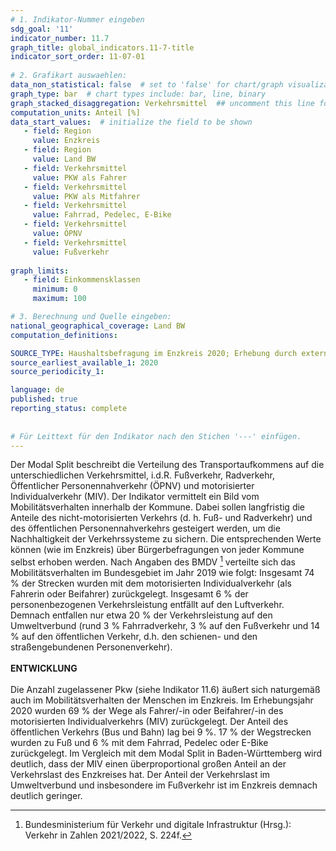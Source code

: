 ```yaml
---
# 1. Indikator-Nummer eingeben 
sdg_goal: '11'
indicator_number: 11.7
graph_title: global_indicators.11-7-title
indicator_sort_order: 11-07-01
 
# 2. Grafikart auswaehlen: 
data_non_statistical: false  # set to 'false' for chart/graph visualization 
graph_type: bar  # chart types include: bar, line, binary 
graph_stacked_disaggregation: Verkehrsmittel  ## uncomment this line for stacked bars. eplace 'Geschlecht' with the field of aggregation. 
computation_units: Anteil [%] 
data_start_values:  # initialize the field to be shown  
   - field: Region 
     value: Enzkreis
   - field: Region 
     value: Land BW
   - field: Verkehrsmittel 
     value: PKW als Fahrer
   - field: Verkehrsmittel 
     value: PKW als Mitfahrer
   - field: Verkehrsmittel 
     value: Fahrrad, Pedelec, E-Bike
   - field: Verkehrsmittel 
     value: ÖPNV
   - field: Verkehrsmittel 
     value: Fußverkehr
     
graph_limits:
   - field: Einkommensklassen
     minimum: 0
     maximum: 100

# 3. Berechnung und Quelle eingeben: 
national_geographical_coverage: Land BW
computation_definitions: 

SOURCE_TYPE: Haushaltsbefragung im Enzkreis 2020; Erhebung durch externen Dienstleister (LK Argus), infas (2022); Mobilitätsreport Baden-Württemberg 06, Ausgabe 12/2022.
source_earliest_available_1: 2020
source_periodicity_1: 

language: de   
published: true 
reporting_status: complete
 
 
# Für Leittext für den Indikator nach den Stichen '---' einfügen. 
---
```

Der Modal Split beschreibt die Verteilung des Transportaufkommens auf die unterschiedlichen Verkehrsmittel, i.d.R. Fußverkehr, Radverkehr, Öffentlicher Personennahverkehr (ÖPNV) und motorisierter Individualverkehr (MIV). Der Indikator vermittelt ein Bild vom Mobilitätsverhalten innerhalb der Kommune. Dabei sollen langfristig die Anteile des nicht-motorisierten Verkehrs (d. h. Fuß- und Radverkehr) und des öffentlichen Personennahverkehrs gesteigert werden, um die Nachhaltigkeit der Verkehrssysteme zu sichern. Die entsprechenden Werte können (wie im Enzkreis) über Bürgerbefragungen von jeder Kommune selbst erhoben werden. Nach Angaben des BMDV [^1] verteilte sich das Mobilitätsverhalten im Bundesgebiet im Jahr 2019 wie folgt: Insgesamt 74 % der Strecken wurden mit dem motorisierten Individualverkehr (als Fahrerin oder Beifahrer) zurückgelegt. Insgesamt 6 % der personenbezogenen Verkehrsleistung entfällt auf den Luftverkehr. Demnach entfallen nur etwa 20 % der Verkehrsleistung auf den Umweltverbund (rund 3 % Fahrradverkehr, 3 % auf den Fußverkehr und 14 % auf den öffentlichen Verkehr, d.h. den schienen- und den straßengebundenen Personenverkehr). <br>
<br>
**ENTWICKLUNG** <br>
<br>
Die Anzahl zugelassener Pkw (siehe Indikator 11.6) äußert sich naturgemäß auch im Mobilitätsverhalten der Menschen im Enzkreis. Im Erhebungsjahr 2020 wurden 69 % der Wege als Fahrer/-in oder Beifahrer/-in des motorisierten Individualverkehrs (MIV) zurückgelegt. Der Anteil des öffentlichen Verkehrs (Bus und Bahn) lag bei 9 %. 17 % der Wegstrecken wurden zu Fuß und 6 % mit dem Fahrrad, Pedelec oder E-Bike zurückgelegt. Im Vergleich mit dem Modal Split in Baden-Württemberg wird deutlich, dass der MIV einen überproportional großen Anteil an der Verkehrslast des Enzkreises hat. Der Anteil der Verkehrslast im Umweltverbund und insbesondere im Fußverkehr ist im Enzkreis demnach deutlich geringer.

 [^1]: Bundesministerium für Verkehr und digitale Infrastruktur (Hrsg.): Verkehr in Zahlen 2021/2022, S. 224f.
